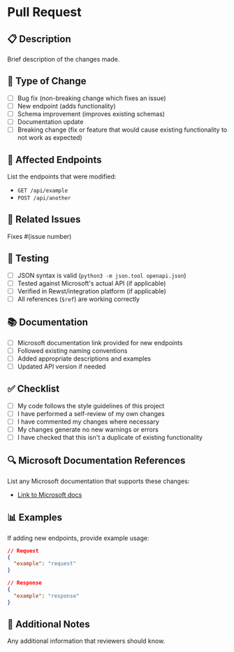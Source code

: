 # Pull Request

## 📋 Description
Brief description of the changes made.

## 🎯 Type of Change
- [ ] Bug fix (non-breaking change which fixes an issue)
- [ ] New endpoint (adds functionality)
- [ ] Schema improvement (improves existing schemas)
- [ ] Documentation update
- [ ] Breaking change (fix or feature that would cause existing functionality to not work as expected)

## 📍 Affected Endpoints
List the endpoints that were modified:
- `GET /api/example`
- `POST /api/another`

## 🔗 Related Issues
Fixes #(issue number)

## 🧪 Testing
- [ ] JSON syntax is valid (`python3 -m json.tool openapi.json`)
- [ ] Tested against Microsoft's actual API (if applicable)
- [ ] Verified in Rewst/integration platform (if applicable)
- [ ] All references (`$ref`) are working correctly

## 📚 Documentation
- [ ] Microsoft documentation link provided for new endpoints
- [ ] Followed existing naming conventions
- [ ] Added appropriate descriptions and examples
- [ ] Updated API version if needed

## ✅ Checklist
- [ ] My code follows the style guidelines of this project
- [ ] I have performed a self-review of my own changes
- [ ] I have commented my changes where necessary
- [ ] My changes generate no new warnings or errors
- [ ] I have checked that this isn't a duplicate of existing functionality

## 🔍 Microsoft Documentation References
List any Microsoft documentation that supports these changes:
- [Link to Microsoft docs](https://docs.microsoft.com/...)

## 📊 Examples
If adding new endpoints, provide example usage:

```json
// Request
{
  "example": "request"
}

// Response
{
  "example": "response"
}
```

## 📝 Additional Notes
Any additional information that reviewers should know.
